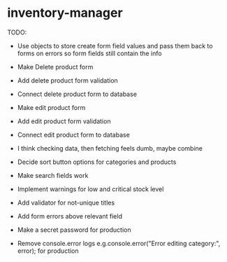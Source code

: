 # inventory-manager

TODO:

- Use objects to store create form field values and pass them back to forms on errors so form fields still contain the info

- Make Delete product form
- Add delete product form validation
- Connect delete product form to database

- Make edit product form
- Add edit product form validation
- Connect edit product form to database

- I think checking data, then fetching feels dumb, maybe combine

- Decide sort button options for categories and products
- Make search fields work

- Implement warnings for low and critical stock level

- Add validator for not-unique titles

- Add form errors above relevant field

- Make a secret password for production
- Remove console.error logs e.g.console.error("Error editing category:", error); for production
